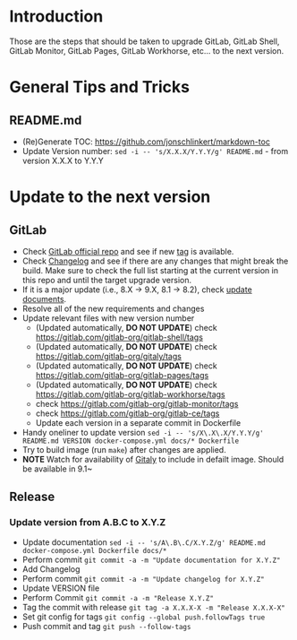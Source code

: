 # Introduction

Those are the steps that should be taken to upgrade GitLab, GitLab Shell, GitLab Monitor, GitLab Pages, GitLab Workhorse, etc... to the next version.

# General Tips and Tricks

## README.md

- (Re)Generate TOC: https://github.com/jonschlinkert/markdown-toc
- Update Version number: `sed -i -- 's/X.X.X/Y.Y.Y/g' README.md` - from version X.X.X to Y.Y.Y

# Update to the next version

## GitLab

 - Check [GitLab official repo](https://gitlab.com/gitlab-org/gitlab-ce) and see if new [tag](https://gitlab.com/gitlab-org/gitlab-ce/tags) is available.
 - Check [Changelog](https://gitlab.com/gitlab-org/gitlab-ce/blob/master/CHANGELOG.md) and see if there are any changes that might break the build. Make sure to check the full list starting at the current version in this repo and until the target upgrade version.
 - If it is a major update (i.e., 8.X -> 9.X, 8.1 -> 8.2), check [update documents](https://gitlab.com/gitlab-org/gitlab-ce/tree/master/doc/update).
 - Resolve all of the new requirements and changes
 - Update relevant files with new version number
   - (Updated automatically, **DO NOT UPDATE**) check https://gitlab.com/gitlab-org/gitlab-shell/tags
   - (Updated automatically, **DO NOT UPDATE**) check https://gitlab.com/gitlab-org/gitaly/tags
   - (Updated automatically, **DO NOT UPDATE**) check https://gitlab.com/gitlab-org/gitlab-pages/tags
   - (Updated automatically, **DO NOT UPDATE**) check https://gitlab.com/gitlab-org/gitlab-workhorse/tags
   - check https://gitlab.com/gitlab-org/gitlab-monitor/tags
   - check https://gitlab.com/gitlab-org/gitlab-ce/tags
   - Update each version in a separate commit in Dockerfile
 - Handy oneliner to update version `sed -i -- 's/X\.X\.X/Y.Y.Y/g' README.md VERSION docker-compose.yml docs/* Dockerfile`
 - Try to build image (run `make`) after changes are applied.
 - **NOTE** Watch for availability of [Gitaly](https://gitlab.com/gitlab-org/gitaly) to include in defailt image. Should be available in 9.1~

## Release

### Update version from A.B.C to X.Y.Z
 - Update documentation `sed -i -- 's/A\.B\.C/X.Y.Z/g' README.md docker-compose.yml Dockerfile docs/*`
 - Perform commit `git commit -a -m "Update documentation for X.Y.Z"`
 - Add Changelog
 - Perform commit `git commit -a -m "Update changelog for X.Y.Z"`
 - Update VERSION file
 - Perform Commit `git commit -a -m "Release X.Y.Z"`
 - Tag the commit with release `git tag -a X.X.X-X -m "Release X.X.X-X"`
 - Set git config for tags `git config --global push.followTags true`
 - Push commit and tag `git push --follow-tags`
